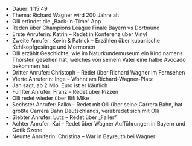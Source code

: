 - Dauer: 1:15:49  
- Thema: Richard Wagner wird 200 Jahre alt  
- Olli erfindet die „Back-in-Time“ App  
- Reden über Champions League Finale Bayern vs Dortmund  
- Erste Anruferin: Katrin – Redet in Konferenz über Vinyl  
- Zweite Anrufer: Kevin & Patrick – Erzählen über kubanische Kehlkopfgesänge und Mormonen  
- Olli erzählt Geschichte, wie im Naturkundemuseum ein Kind namens Thorsten gesehen hat, welches von seinem Vater eine halbe Avocado bekommen hat  
- Dritter Anrufer: Christoph – Redet über Richard Wagner im Fernsehen  
- Vierte Anruferin: Inge – Wohnt am Richard-Wagner-Platz  
- Jan sagt, ab 2 Mio. Euro ist er käuflich  
- Fünfter Anrufer: Franz – Redet über Pizzen  
- Olli redet wieder über Bifi Mike  
- Sechster Anrufer: Falko – Redet mit Olli über seine Carrera Bahn, hat größte Carrera Bahn Deutschlands, verabredet sich mit Olli  
- Siebter Anrufer: Lutz – Redet über „Faller“  
- Achter Anrufer: Kai – Redet über Wagner Aufführungen in Bayern und Gotik Szene  
- Neunte Anruferin: Christina – War in Bayreuth bei Wagner  
